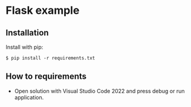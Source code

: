 # Flask example

## Installation

Install with pip:

```
$ pip install -r requirements.txt
```

## How to requirements

- Open solution with Visual Studio Code 2022 and press debug or run application.